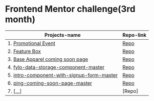 
# Frontend Mentor challenge(3rd month)

| Projects-name | Repo-link |
| ------------- | ------------- |
| 1. [Promotional Event](https://a331998513.github.io/projects/pricebox/)  | [Repo](https://github.com/a331998513/projects/tree/main/pricebox)  |
| 2. [Feature Box](https://a331998513.github.io/projects/Featurebox/) | [Repo](https://github.com/a331998513/projects/tree/main/Featurebox)  |
| 3. [Base Apparel coming soon page](https://a331998513.github.io/projects/BeautyMain/index.html) | [Repo](https://github.com/a331998513/projects/tree/main/BeautyMain) |
| 4. [fylo-data-storage-component-master](https://a331998513.github.io/projects/fylo-data-storage-component-master/) | [Repo](https://github.com/a331998513/projects/tree/main/fylo-data-storage-component-master) |
| 5. [intro-component-with-signup-form-master](https://a331998513.github.io/projects/intro-component-with-signup-form-master/) | [Repo](https://github.com/a331998513/projects/tree/main/intro-component-with-signup-form-master)|
| 6. [ping-coming-soon-page-master](https://a331998513.github.io/projects/ping-coming-soon-page-master) | [Repo](https://github.com/a331998513/projects/tree/main/ping-coming-soon-page-master) |
| 7. [__]  | [Repo]|



